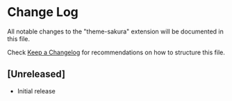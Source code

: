# Change Log

All notable changes to the "theme-sakura" extension will be documented in this file.

Check [Keep a Changelog](http://keepachangelog.com/) for recommendations on how to structure this file.

## [Unreleased]

- Initial release
